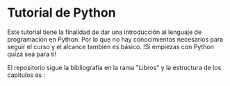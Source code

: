 # Tutorial de Python
Este tutorial tiene la finalidad de dar una introducción al lenguaje de programación en Python. Por lo que no hay conocimientos necesarios para seguir el curso y el alcance también es básico. !Si empiezas con Python quizá sea para ti! 

El repositorio sigue la bibliografía en la rama "Libros" y la estructura de los capitulos es : 
 

<!--stackedit_data:
eyJoaXN0b3J5IjpbLTE2NzUzMzY0ODhdfQ==
-->